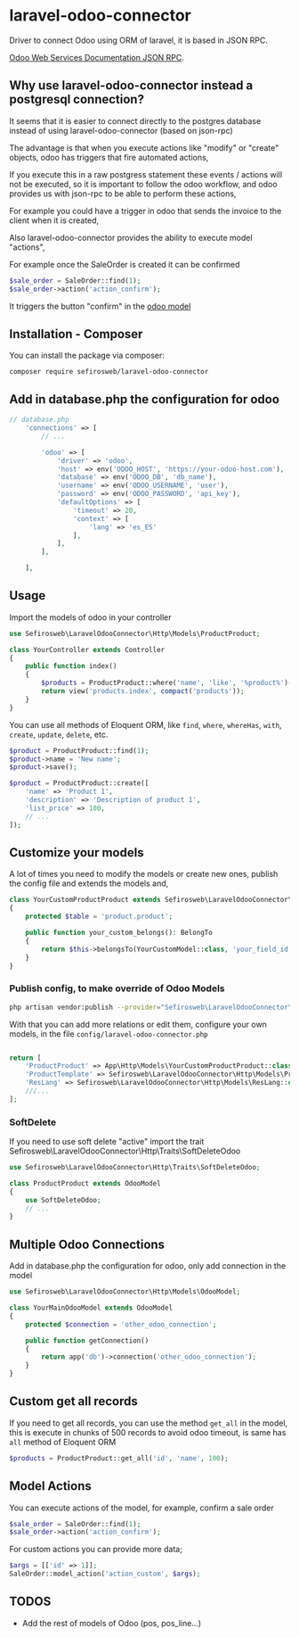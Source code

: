 # laravel-odoo-connector

Driver to connect Odoo using ORM of laravel, it is based in JSON RPC. 

[Odoo Web Services Documentation JSON RPC](https://www.odoo.com/documentation/master/developer/howtos/web_services.html).

## Why use laravel-odoo-connector instead a postgresql connection?
It seems that it is easier to connect directly to the postgres database instead of using laravel-odoo-connector (based on json-rpc)

The advantage is that when you execute actions like "modify" or "create" objects, odoo has triggers that fire automated actions,

If you execute this in a raw postgress statement these events / actions will not be executed, so it is important to follow the odoo workflow, and odoo provides us with json-rpc to be able to perform these actions,

For example you could have a trigger in odoo that sends the invoice to the client when it is created,

Also laravel-odoo-connector provides the ability to execute model "actions",

For example once the SaleOrder is created it can be confirmed
```php
$sale_order = SaleOrder::find(1);
$sale_order->action('action_confirm');
```
It triggers the button "confirm" in the [odoo model](https://github.com/odoo/odoo/blob/a80f9a4be4c4da8980067d1ba9beca53b431f83b/addons/sale/models/sale_order.py#L918)

## Installation - Composer

You can install the package via composer:

```
composer require sefirosweb/laravel-odoo-connector
```

## Add in database.php the configuration for odoo
```php
// database.php
    'connections' => [
        // ...

        'odoo' => [
            'driver' => 'odoo',
            'host' => env('ODOO_HOST', 'https://your-odoo-host.com'),
            'database' => env('ODOO_DB', 'db_name'),
            'username' => env('ODOO_USERNAME', 'user'),
            'password' => env('ODOO_PASSWORD', 'api_key'),
            'defaultOptions' => [
                'timeout' => 20,
                'context' => [
                    'lang' => 'es_ES'
                ],
            ],
        ],

    ],
```

## Usage

Import the models of odoo in your controller

```php
use Sefirosweb\LaravelOdooConnector\Http\Models\ProductProduct;

class YourController extends Controller
{
    public function index()
    {
        $products = ProductProduct::where('name', 'like', '%product%')->with('mrp_bom')->get();
        return view('products.index', compact('products'));
    }
}
```

You can use all methods of Eloquent ORM, like `find`, `where`, `whereHas`, `with`, `create`, `update`, `delete`, etc.

```php
$product = ProductProduct::find(1);
$product->name = 'New name';
$product->save();

$product = ProductProduct::create([
    'name' => 'Product 1',
    'description' => 'Description of product 1',
    'list_price' => 100,
    // ...
]);
```

## Customize your models
A lot of times you need to modify the models or create new ones, publish the config file and extends the models and,

```php
class YourCustomProductProduct extends Sefirosweb\LaravelOdooConnector\Http\Models\ProductProduct
{
    protected $table = 'product.product';

    public function your_custom_belongs(): BelongTo
    {
        return $this->belongsTo(YourCustomModel::class, 'your_field_id');
    }
}
```


### Publish config, to make override of Odoo Models

```bash
php artisan vendor:publish --provider="Sefirosweb\LaravelOdooConnector\LaravelOdooConnectorServiceProvider"  --tag=config --force
```

With that you can add more relations or edit them, configure your own models, in the file `config/laravel-odoo-connector.php`

```php

return [
    'ProductProduct' => App\Http\Models\YourCustomProductProduct::class,
    'ProductTemplate' => Sefirosweb\LaravelOdooConnector\Http\Models\ProductTemplate::class,
    'ResLang' => Sefirosweb\LaravelOdooConnector\Http\Models\ResLang::class,
    ///...
];

```

### SoftDelete
If you need to use soft delete "active" import the trait Sefirosweb\LaravelOdooConnector\Http\Traits\SoftDeleteOdoo

```php
use Sefirosweb\LaravelOdooConnector\Http\Traits\SoftDeleteOdoo;

class ProductProduct extends OdooModel
{
    use SoftDeleteOdoo;
    // ...
}
```

## Multiple Odoo Connections
Add in database.php the configuration for odoo, only add connection in the model

```php
use Sefirosweb\LaravelOdooConnector\Http\Models\OdooModel;

class YourMainOdooModel extends OdooModel
{
    protected $connection = 'other_odoo_connection';

    public function getConnection()
    {
        return app('db')->connection('other_odoo_connection');
    }
}
```

## Custom get all records
If you need to get all records, you can use the method `get_all` in the model, this is execute in chunks of 500 records to avoid odoo timeout, is same has `all` method of Eloquent ORM

```php
$products = ProductProduct::get_all('id', 'name', 100);
```

## Model Actions
You can execute actions of the model, for example, confirm a sale order

```php
$sale_order = SaleOrder::find(1);
$sale_order->action('action_confirm');
```

For custom actions you can provide more data;
    
```php
$args = [['id' => 1]];
SaleOrder::model_action('action_custom', $args);
```

## TODOS
 * Add the rest of models of Odoo (pos, pos_line...)